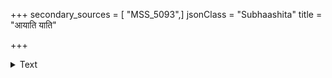+++
secondary_sources = [ "MSS_5093",]
jsonClass = "Subhaashita"
title = "आयाति याति"

+++

<details><summary>Text</summary>

आयाति याति पुनरेव जलं प्रयाति पद्माङ्कुराणि विधुनोति धुनोति पक्षौ।  
उन्मत्तवद् भ्रमति कूजति मन्दमन्दं कान्तावियोगविधुरो निशि चक्रवाकः॥
</details>
